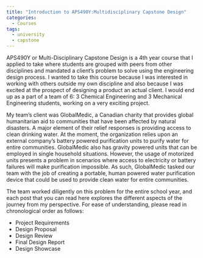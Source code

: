 ```yaml
---
title: "Introduction to APS490Y:Multidisciplinary Capstone Design"
categories:
  - Courses
tags:
  - university
  - capstone
---
```

APS490Y or Multi-Disciplinary Capstone Design is a 4th year course that I applied to take where students are grouped with peers from other disciplines and mandated a client’s problem to solve using the engineering design process. I wanted to take this course because I was interested in working with others outside my own discipline and also because I was excited at the prospect of designing a product an actual client. I would end up as a part of a team of 6: 3 Chemical Engineering and 3 Mechanical Engineering students, working on a very exciting project.

My team’s client was GlobalMedic, a Canadian charity that provides global humanitarian aid to communities that have been affected by natural disasters. A major element of their relief responses is providing access to clean drinking water. At the moment, the organization relies upon an external company’s battery powered purification units to purify water for entire communities. GlobalMedic also has gravity powered units that can be employed in single household situations. However, the usage of motorized units presents a problem in scenarios where access to electricity or battery failures will make purification impossible. As such, GlobalMedic tasked our team with the job of creating a portable, human powered water purification device that could be used to provide clean water for entire communities. 

The team worked diligently on this problem for the entire school year, and each post that you can read here explores the different aspects of the journey from my perspective. For ease of understanding, please read in chronological order as follows:
-	Project Requirements
-	Design Proposal
-	Design Review
-	Final Design Report
-	Design Showcase 

